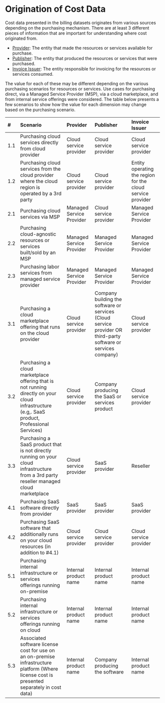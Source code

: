 # Origination of Cost Data

Cost data presented in the billing datasets originates from various sources depending on the purchasing mechanism. There are at least 3 different pieces of information that are important for understanding where cost originated from.

* [Provider](#provider): The entity that made the resources or services available for purchase.
* [Publisher](#publisher): The entity that produced the resources or services that were purchased.
* [Invoice Issuer](#invoiceissuer): The entity responsible for invoicing for the resources or services consumed.

The value for each of these may be different depending on the various purchasing scenarios for resources or services. Use cases for purchasing direct, via a Managed Service Provider (MSP), via a cloud marketplace, and from internal service offerings were considered. The table below presents a few scenarios to show how the value for each dimension may change based on the purchasing scenario.

| #   | Scenario                                                                                                                                      | Provider                 | Publisher                                                                                                              | Invoice Issuer                                              |
|:----|:----------------------------------------------------------------------------------------------------------------------------------------------|:-------------------------|:-----------------------------------------------------------------------------------------------------------------------|:-----------------------------------------------------------|
| 1.1 | Purchasing cloud services directly from cloud provider                                                                                        | Cloud service provider   | Cloud service provider                                                                                                 | Cloud service provider                                     |
| 1.2 | Purchasing cloud services from the cloud provider where the cloud region is operated by a 3rd party                                           | Cloud service provider   | Cloud service provider                                                                                                 | Entity operating the region for the cloud service provider |
| 2.1 | Purchasing cloud services via MSP                                                                                                             | Managed Service Provider | Cloud service provider                                                                                                 | Managed Service Provider                                   |
| 2.2 | Purchasing cloud-agnostic resources or services built/sold by an MSP                                                                      | Managed Service Provider | Managed Service Provider                                                                                               | Managed Service Provider                                   |
| 2.3 | Purchasing labor services from managed service provider                                                                                       | Managed Service Provider | Managed Service Provider                                                                                               | Managed Service Provider                                   |
| 3.1 | Purchasing a cloud marketplace offering that runs on the cloud provider                                                                       | Cloud service provider   | Company building the software or services (Cloud service provider OR third-party software or services company) | Cloud service provider                                     |
| 3.2 | Purchasing a cloud marketplace offering that is not running directly on your cloud infrastructure (e.g,. SaaS product, Professional Services) | Cloud service provider   | Company producing the SaaS or services product                                                                         | Cloud service provider                                     |
| 3.3 | Purchasing a SaaS product that is not directly running on your cloud infrastructure from a 3rd party reseller managed cloud marketplace       | Cloud service provider   | SaaS provider                                                                                                          | Reseller                                                   |
| 4.1 | Purchasing SaaS software directly from provider                                                                                               | SaaS provider            | SaaS provider                                                                                                          | SaaS provider                                              |
| 4.2 | Purchasing SaaS software that additionally runs on your cloud resources (in addition to #4.1)                                                 | Cloud service provider   | Cloud service provider                                                                                                 | Cloud service provider                                     |
| 5.1 | Purchasing internal infrastructure or services offerings running on-premise                                                               | Internal product name    | Internal product name                                                                                                  | Internal product name                                      |
| 5.2 | Purchasing internal infrastructure or services offerings running on cloud                                                                 | Internal product name    | Internal product name                                                                                                  | Internal product name                                      |
| 5.3 | Associated software license cost for use on an on-premise infrastructure platform (Where license cost is presented separately in cost data)   | Internal product name    | Company producing the software                                                                                         | Internal product name                                      |
